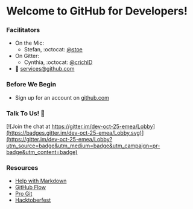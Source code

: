 # Welcome to GitHub for Developers!

### Facilitators
- On the Mic:
  - Stefan, :octocat: [@stoe](http://github.com/stoe)
- On Gitter:
  - Cynthia, :octocat: [@crichID](http://github.com/crichID)
- :email: [services@github.com](mailto:services@github.com)


### Before We Begin
- Sign up for an account on [github.com](http://github.com)


### Talk To Us! :speech_balloon:
[![Join the chat at https://gitter.im/dev-oct-25-emea/Lobby](https://badges.gitter.im/dev-oct-25-emea/Lobby.svg)](https://gitter.im/dev-oct-25-emea/Lobby?utm_source=badge&utm_medium=badge&utm_campaign=pr-badge&utm_content=badge)


### Resources
- [Help with Markdown](https://guides.github.com/features/mastering-markdown/)
- [GitHub Flow](https://guides.github.com/introduction/flow/)
- [Pro Git](https://git-scm.com/book/en/v2)
- [Hacktoberfest](https://hacktoberfest.digitalocean.com)
